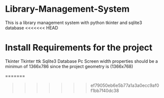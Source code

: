 # Library-Management-System
This is a library management system with python tkinter and sqlite3 database
<<<<<<< HEAD

# Install Requirements for the project
Tkinter
Tkinter ttk
Sqlite3 Database
Pc Screen width properties should be  a minimun of 1366x786 since the project geometry is (1366x768)

=======
>>>>>>> ef79050eb6e5b77a1a3a0ecc9af0f1bb7f40dc38
